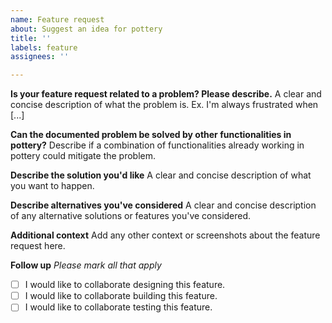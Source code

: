 ```yaml
---
name: Feature request
about: Suggest an idea for pottery
title: ''
labels: feature
assignees: ''

---
```


**Is your feature request related to a problem? Please describe.**
A clear and concise description of what the problem is. Ex. I'm always frustrated when [...]

**Can the documented problem be solved by other functionalities in pottery?**
Describe if a combination of functionalities already working in pottery could mitigate the problem.

**Describe the solution you'd like**
A clear and concise description of what you want to happen.

**Describe alternatives you've considered**
A clear and concise description of any alternative solutions or features you've considered.

**Additional context**
Add any other context or screenshots about the feature request here.

**Follow up**
_Please mark all that apply_

* [ ] I would like to collaborate designing this feature.
* [ ] I would like to collaborate building this feature.
* [ ] I would like to collaborate testing this feature.
